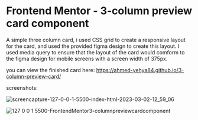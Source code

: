 # Frontend Mentor - 3-column preview card component

A simple three column card, i used CSS grid to create a responsive layout for the card, and used the provided figma design to create this layout. I used media query to ensure that the layout of the card would comform to the figma design for mobile screens with a screen width of 375px.

you can view the finished card here: https://ahmed-yehya84.github.io/3-column-preview-card/

screenshots:

![screencapture-127-0-0-1-5500-index-html-2023-03-02-12_59_06](https://user-images.githubusercontent.com/46849154/222409896-0273b37a-4da4-4567-922b-27f01bb336e6.png)

![127 0 0 1 5500-FrontendMentor3-columnpreviewcardcomponent](https://user-images.githubusercontent.com/46849154/222410013-3acf0019-9248-49d2-8ead-8c7656070181.png)
